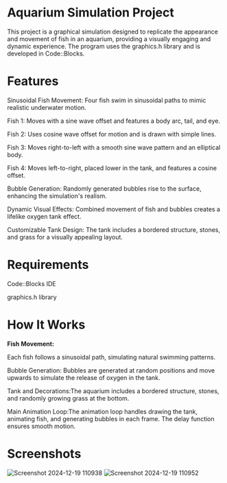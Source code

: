 # **Aquarium Simulation Project**

This project is a graphical simulation designed to replicate the appearance and movement of fish in an aquarium, providing a visually engaging and dynamic experience. The program uses the graphics.h library and is developed in Code::Blocks.

# **Features**

Sinusoidal Fish Movement: Four fish swim in sinusoidal paths to mimic realistic underwater motion.

Fish 1: Moves with a sine wave offset and features a body arc, tail, and eye.

Fish 2: Uses cosine wave offset for motion and is drawn with simple lines.

Fish 3: Moves right-to-left with a smooth sine wave pattern and an elliptical body.

Fish 4: Moves left-to-right, placed lower in the tank, and features a cosine offset.

Bubble Generation: Randomly generated bubbles rise to the surface, enhancing the simulation's realism.

Dynamic Visual Effects: Combined movement of fish and bubbles creates a lifelike oxygen tank effect.

Customizable Tank Design: The tank includes a bordered structure, stones, and grass for a visually appealing layout.

# **Requirements**

Code::Blocks IDE

graphics.h library 
# **How It Works**

**Fish Movement:**

Each fish follows a sinusoidal path, simulating natural swimming patterns.

Bubble Generation: Bubbles are generated at random positions and move upwards to simulate the release of oxygen in the tank.

Tank and Decorations:The aquarium includes a bordered structure, stones, and randomly growing grass at the bottom.

Main Animation Loop:The animation loop handles drawing the tank, animating fish, and generating bubbles in each frame. The delay function ensures smooth motion.

# **Screenshots**
![Screenshot 2024-12-19 110938](https://github.com/user-attachments/assets/f88a8a29-d59d-42e0-87b3-39190ecf8cb0)
![Screenshot 2024-12-19 110952](https://github.com/user-attachments/assets/cb49ba38-4f17-4fd8-ba7d-e82326457acc)

